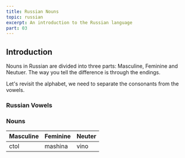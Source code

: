 ```yaml
---
title: Russian Nouns
topic: russian
excerpt: An introduction to the Russian language
part: 03
---
```


## Introduction

Nouns in Russian are divided into three parts: Masculine, Feminine and Neutuer. The way you tell the difference is through the endings.

Let's revisit the alphabet, we need to separate the consonants from the vowels.

### Russian Vowels

### Nouns

| Masculine | Feminine | Neuter |
| --------- | -------- | ------ |
| ctol      | mashina  | vino   |
